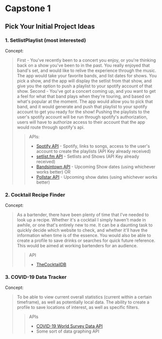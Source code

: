 # **Capstone 1**

## Pick Your Initial Project Ideas

### 1. SetlistPlaylist (most interested)

Concept:

> First - You've recently been to a concert you enjoy, or you're thinking back on a show you've been to in the past. You really enjoyed that band's set, and would like to relive the experience through the music. The app would take your favorite bands, and list dates for shows. You pick a show, and the app will display the setlist from that show, and give you the option to push a playlist to your spotify account of that show. Second - You've got a concert coming up, and you want to get a feel for what that band plays when they're touring, and based on what's popular at the moment. The app would allow you to pick that band, and it would generate and push that playlist to your spotify account to get you ready for the show! Pushing the playlists to the user's spotify account will be run through spotify's authorization, users will have to authorize access to their account that the app would route through spotify's api.
>
> > APIs:
> >
> > - [Spotify API](https://developer.spotify.com/documentation/web-api/) - Spotify, links to songs, access to the user's account to create the playlists (API Key already received)
> > - [setlist.fm API](https://api.setlist.fm/docs/1.0/index.html) - Setlists and Shows (API Key already received)
> > - [Bandsintown API](https://app.swaggerhub.com/apis-docs/Bandsintown/PublicAPI/3.0.1) - Upcoming Show dates (using whichever works better)
> >   OR
> > - [Pollstar API](https://www.pollstar.com/api-info) - Upcoming show dates (using whichever works better)

### 2. Cocktail Recipe Finder

Concept:

> As a bartender, there have been plenty of time that I've needed to look up a recipe. Whether it's a cocktail I simply haven't made in awhile, or one that's entirely new to me. It can be a daunting task to quickly decide which website to check, and whether it'll have the information when time is of the essence. You would also be able to create a profile to save drinks or searches for quick future reference. This would be aimed at working bartenders for an audience.
>
> > API
> >
> > - [TheCocktailDB](https://www.thecocktaildb.com/api.php)

### 3. COVID-19 Data Tracker

Concept:

> To be able to view current overall statistics (current within a certain timeframe), as well as potentially local data. The ability to create a profile to save locations of interest, as well as specific filters.
>
> > APIs
> >
> > - [COVID-19 World Survey Data API](https://covidmap.umd.edu/api.html)
> > - Some sort of data graphing API

